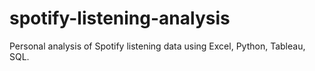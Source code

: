 # spotify-listening-analysis
Personal analysis of Spotify listening data using Excel, Python, Tableau, SQL.
